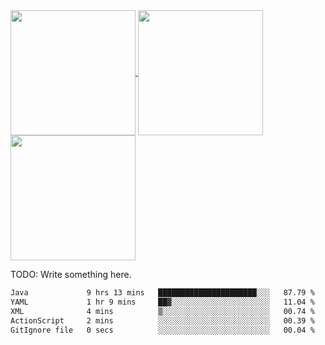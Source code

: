 <a href="https://github.com/anuraghazra/github-readme-stats">
  <img height=200 align="center" src="https://github-readme-stats.vercel.app/api?username=JustHm228&show-icons=true&layout=compact&theme=gotham" />
</a>

<!--
### [![Anurag's GitHub stats](https://github-readme-stats.vercel.app/api?username=JustHm228&show-icons=true&layout=compact&theme=transparent)](https://github.com/anuraghazra/github-readme-stats)
### [![Harlok's wakatime stats](https://github-readme-stats.vercel.app/api/wakatime?username=JustHm228&show-icons=true&layout=compact&theme=transparent)](https://github.com/anuraghazra/github-readme-stats)
### [![Top Langs](https://github-readme-stats.vercel.app/api/top-langs/?username=JustHm228&show-icons=true&layout=compact&theme=transparent)](https://github.com/anuraghazra/github-readme-stats)
### [![](https://github-profile-trophy.vercel.app/?username=JustHm228)](https://github.com/JustHm228/JustHm228)
### [![Readme Card](https://github-readme-stats.vercel.app/api/pin/?username=JustHm228&repo=JLatenter&show-icons=true&theme=transparent)](https://github.com/anuraghazra/github-readme-stats)
-->

<a href="https://github.com/anuraghazra/github-readme-stats">
  <img height=200 align="center" src="https://github-readme-stats.vercel.app/api/wakatime?username=JustHm228&show-icons=true&layout=compact&theme=transparent" />
</a>

<a href="https://github.com/anuraghazra/github-readme-stats">
  <img height=200 align="center" src="https://github-readme-stats.vercel.app/api/top-langs/?username=JustHm228&show-icons=true&layout=compact&theme=transparent" />
</a>

TODO: Write something here.

<!--
### Hi there 👋
-->

<!--
**JustHm228/JustHm228** is a ✨ _special_ ✨ repository because its `README.md` (this file) appears on your GitHub profile.

Here are some ideas to get you started:

- 🔭 I’m currently working on ...
- 🌱 I’m currently learning ...
- 👯 I’m looking to collaborate on ...
- 🤔 I’m looking for help with ...
- 💬 Ask me about ...
- 📫 How to reach me: ...
- 😄 Pronouns: ...
- ⚡ Fun fact: ...
-->

<!--START_SECTION:waka-->

```txt
Java             9 hrs 13 mins   ██████████████████████░░░   87.79 %
YAML             1 hr 9 mins     ██▓░░░░░░░░░░░░░░░░░░░░░░   11.04 %
XML              4 mins          ▒░░░░░░░░░░░░░░░░░░░░░░░░   00.74 %
ActionScript     2 mins          ░░░░░░░░░░░░░░░░░░░░░░░░░   00.39 %
GitIgnore file   0 secs          ░░░░░░░░░░░░░░░░░░░░░░░░░   00.04 %
```

<!--END_SECTION:waka-->
